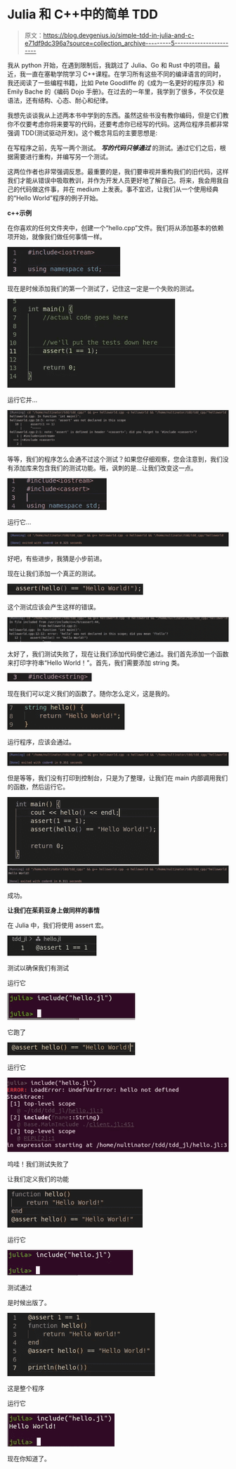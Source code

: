 # Julia 和 C++中的简单 TDD

> 原文：<https://blog.devgenius.io/simple-tdd-in-julia-and-c-e71df9dc396a?source=collection_archive---------5----------------------->

我从 python 开始，在遇到限制后，我跳过了 Julia、Go 和 Rust 中的项目。最近，我一直在塞勒学院学习 C++课程。在学习所有这些不同的编译语言的同时，我还阅读了一些编程书籍，比如 Pete Goodliffe 的《成为一名更好的程序员》和 Emily Bache 的《编码 Dojo 手册》。在过去的一年里，我学到了很多，不仅仅是语法，还有结构、心态、耐心和纪律。

我想先谈谈我从上述两本书中学到的东西。虽然这些书没有教你编码，但是它们教你不仅要考虑你将来要写的代码，还要考虑你已经写的代码。这两位程序员都非常强调 TDD(测试驱动开发)。这个概念背后的主要思想是:

在写程序之前，先写一两个测试。 ***写的代码只够通过*** 的测试。通过它们之后，根据需要进行重构，并编写另一个测试。

这两位作者也非常强调反思。最重要的是，我们要审视并重构我们的旧代码，这样我们才能从错误中吸取教训，并作为开发人员更好地了解自己。将来，我会用我自己的代码做这件事，并在 medium 上发表。事不宜迟，让我们从一个使用经典的“Hello World”程序的例子开始。

**c++示例**

在你喜欢的任何文件夹中，创建一个“hello.cpp”文件。我们将从添加基本的依赖项开始，就像我们做任何事情一样。

![](img/0c72bcbaba1aedff01d2192ca9b608e8.png)

现在是时候添加我们的第一个测试了，记住这一定是一个失败的测试。

![](img/d14643d51a425bf20c15b25384f52bb2.png)

运行它并…

![](img/0f9ffb0bcdfb7af0c6d846146b48122e.png)

等等，我们的程序怎么会通不过这个测试？如果您仔细观察，您会注意到，我们没有添加库来包含我们的测试功能。哦，讽刺的是…让我们改变这一点。

![](img/730faf90a278f0656e95f158b4e5419f.png)

运行它…

![](img/ae70038894ff99725ed175b0eac29c24.png)

好吧，有些进步，我猜是小步前进。

现在让我们添加一个真正的测试。

![](img/739f7232351b90d8becd893be9df19be.png)

这个测试应该会产生这样的错误。

![](img/f8bab3d6552091420cd01009a4559c5b.png)

太好了，我们测试失败了，现在让我们添加代码使它通过。我们首先添加一个函数来打印字符串“Hello World！”。首先，我们需要添加 string 类。

![](img/b6b86a5d66d07700051e8c7a78f66584.png)

现在我们可以定义我们的函数了。随你怎么定义，这是我的。

![](img/750c1ecedd49e9c6db875201e6bec106.png)

运行程序，应该会通过。

![](img/8cdef1b2f3bb3fe40af4b227d77d6db1.png)

但是等等，我们没有打印到控制台，只是为了整理，让我们在 main 内部调用我们的函数，然后运行它。

![](img/9260da5c5f079aca3c76878405fa5968.png)![](img/65f9e5f529fe49bd75bfac98d783572b.png)

成功。

**让我们在茱莉亚身上做同样的事情**

在 Julia 中，我们将使用 assert 宏。

![](img/947828bbdce0ea2711c16f1a145cc064.png)

测试以确保我们有测试

运行它

![](img/e35b04e37acaee4a76e763a803b869c2.png)

它跑了

![](img/5b566ec87e2043d7b68753d6cd03c1bd.png)

运行它

![](img/b7bfd8275601d1397febf01ebfd8ec40.png)

呜哇！我们测试失败了

让我们定义我们的功能

![](img/bcec83ec86512d4eac81dce1cb90dc4c.png)

运行它

![](img/e551468db424ac0bbe71ebcb2cf9e601.png)

测试通过

是时候出版了。

![](img/64899b64f00097ca338bc006cecf0890.png)

这是整个程序

运行它

![](img/8e440a5a02f875b9c0988fd79054a9bd.png)

现在你知道了。